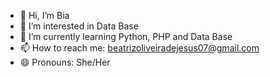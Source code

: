 - 👋 Hi, I’m Bia
- 👀 I’m interested in Data Base
- 🌱 I’m currently learning Python, PHP and Data Base
- 📫 How to reach me: beatrizoliveiradejesus07@gmail.com
- 😄 Pronouns: She/Her 

<!---
Bia0712/Bia0712 is a ✨ special ✨ repository because its `README.md` (this file) appears on your GitHub profile.
You can click the Preview link to take a look at your changes.
--->
